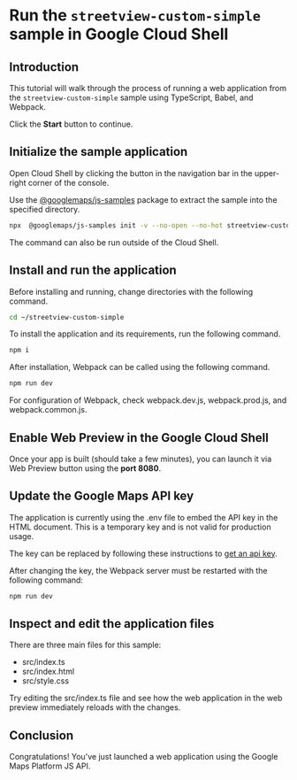 # Run the `streetview-custom-simple` sample in Google Cloud Shell

<walkthrough-tutorial-duration duration="10"/>

## Introduction

This tutorial will walk through the process of running a web application from
the `streetview-custom-simple` sample using TypeScript, Babel, and Webpack.

Click the **Start** button to continue.

## Initialize the sample application

Open Cloud Shell by clicking the
<walkthrough-cloud-shell-icon></walkthrough-cloud-shell-icon> button in the
navigation bar in the upper-right corner of the console.

Use the [@googlemaps/js-samples](https://www.npmjs.com/package/@googlemaps/js-samples) package to 
extract the sample into the specified directory.

```bash
npx  @googlemaps/js-samples init -v --no-open --no-hot streetview-custom-simple ~/streetview-custom-simple
```

The command can also be run outside of the Cloud Shell.

## Install and run the application

Before installing and running, change directories with the following command.

```bash
cd ~/streetview-custom-simple
```

To install the application and its requirements, run the following command.

```bash
npm i
```

After installation, Webpack can be called using the following command.

```bash
npm run dev
```

For configuration of Webpack, check
<walkthrough-editor-open-file filePath="streetview-custom-simple/webpack.dev.js">webpack.dev.js</walkthrough-editor-open-file>,
<walkthrough-editor-open-file filePath="streetview-custom-simple/webpack.prod.js">webpack.prod.js</walkthrough-editor-open-file>,
and
<walkthrough-editor-open-file filePath="streetview-custom-simple/webpack.common.js">webpack.common.js</walkthrough-editor-open-file>.

## Enable Web Preview in the Google Cloud Shell

Once your app is built (should take a few minutes), you can launch it via
<walkthrough-spotlight-pointer target="cloudshell" spotlightId="devshell-web-preview-button">Web
Preview button</walkthrough-spotlight-pointer> using the **port 8080**.

## Update the Google Maps API key

The application is currently using the
<walkthrough-editor-open-file filePath="streetview-custom-simple/.env">.env</walkthrough-editor-open-file>
file to embed the API key in the HTML document. This is a temporary key and is
not valid for production usage.

The key can be replaced by following these instructions to
[get an api key](https://developers.google.com/maps/documentation/javascript/get-api-key).

After changing the key, the Webpack server must be restarted with the following
command:

```bash
npm run dev
```

## Inspect and edit the application files

There are three main files for this sample:

*   <walkthrough-editor-open-file filePath="streetview-custom-simple/src/index.ts">src/index.ts</walkthrough-editor-open-file>
*   <walkthrough-editor-open-file filePath="streetview-custom-simple/src/index.html">src/index.html</walkthrough-editor-open-file>
*   <walkthrough-editor-open-file filePath="streetview-custom-simple/src/style.css">src/style.css</walkthrough-editor-open-file>

Try editing the <walkthrough-editor-open-file filePath="streetview-custom-simple/src/index.ts">src/index.ts</walkthrough-editor-open-file> file and see how the web application in the web preview immediately reloads with the changes.

## Conclusion

<walkthrough-conclusion-trophy></walkthrough-conclusion-trophy>

Congratulations! You've just launched a web application using the Google Maps
Platform JS API.
